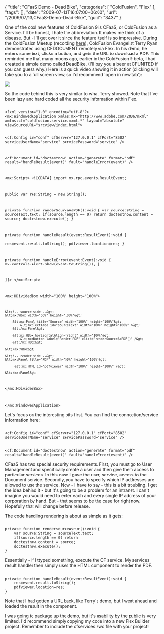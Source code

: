 {
	"title": "CFaaS Demo - Dead Bike",
	"categories": [
		"ColdFusion",
		"Flex"
	],
	"tags": [],
	"date": "2009-07-13T16:07:00+06:00",
	"url": "/2009/07/13/CFaaS-Demo-Dead-Bike",
	"guid": "3437"
}

One of the cool new features of ColdFusion 9 is CFaaS, or ColdFusion as a Service. I'll be honest, I hate the abbreviation. It makes me think of a disease. But - I'll get over it since the feature itself is so impressive. During the ColdFusion Meetup (recording <a href="http://experts.na3.acrobat.com/p53217737/">here</a>), ColdFusion Evangelist Terry Ryan demonstrated using CFDOCUMENT remotely via Flex. In his demo, he enters some text, clicks a button, and gets the URL to download a PDF. This reminded me that many moons ago, earlier in the ColdFusion 9 beta, I had created a simple demo called DeadBike. (I'll buy you a beer at CFUNITED if you can guess why.) Here is a quick video showing it in action (clicking will take you to a full screen view, so I'd recommend 'open in new tab'):

<a href="http://screencast.com/t/1VUtdwZmwY"><img src="http://www.raymondcamden.com/images//Picture 172.png"></a>

So the code behind this is very similar to what Terry showed. Note that I've been lazy and hard coded all the security information within Flex.

<code>
&lt;?xml version="1.0" encoding="utf-8"?&gt;
&lt;mx:WindowedApplication xmlns:mx="http://www.adobe.com/2006/mxml" xmlns:cf="coldfusion.service.mxml.*" layout="absolute" viewSourceURL="srcview/index.html"&gt;

&lt;cf:Config id="conf" cfServer="127.0.0.1" cfPort="8502" serviceUserName="service" servicePassword="service" /&gt; 

&lt;cf:Document id="doctestnow" action="generate" format="pdf" result="handleResult(event)" fault="handleError(event)" /&gt; 

&lt;mx:Script&gt;
&lt;![CDATA[
import mx.rpc.events.ResultEvent;

public var res:String = new String();

private function renderSourceAsPDF():void {
	var source:String = sourceText.text;
	if(source.length == 0) return
	doctestnow.content = source;
	doctestnow.execute();
}		

private function handleResult(event:ResultEvent):void {  
	res=event.result.toString(); 
	pdfviewer.location=res;	
} 
        
private function handleError(event:Event):void { 
    mx.controls.Alert.show(event.toString()); 
} 

]]&gt;
&lt;/mx:Script&gt;

&lt;mx:HDividedBox width="100%" height="100%"&gt;

	&lt;!-- source side --&gt;	
	&lt;mx:VBox width="50%" height="100%"&gt;
		
		&lt;mx:Panel title="Source" width="100%" height="100%"&gt;	
			&lt;mx:TextArea id="sourceText" width="100%" height="100%" /&gt;
		&lt;/mx:Panel&gt;
	
		&lt;mx:HBox horizontalAlign="right" width="100%"&gt;
			&lt;mx:Button label="Render PDF" click="renderSourceAsPDF()" /&gt;
		&lt;/mx:HBox&gt;

	&lt;/mx:VBox&gt;
	
	&lt;!-- render side --&gt;
	&lt;mx:Panel title="PDF" width="50%" height="100%"&gt;	
		
		 &lt;mx:HTML id="pdfviewer" width="100%" height="100%" /&gt;

	&lt;/mx:Panel&gt;

&lt;/mx:HDividedBox&gt;	

&lt;/mx:WindowedApplication&gt;
</code>

Let's focus on the interesting bits first. You can find the connection/service information here:

<code>
&lt;cf:Config id="conf" cfServer="127.0.0.1" cfPort="8502" serviceUserName="service" servicePassword="service" /&gt; 

&lt;cf:Document id="doctestnow" action="generate" format="pdf" result="handleResult(event)" fault="handleError(event)" /&gt; 
</code>

CFaaS has two special security requirements. First, you must go to User Management and specifically create a user and then give them access to particular services. In this case I gave the user, service, access to the Document service. Secondly, you have to specify which IP addresses are allowed to use the service. Now - I have to say - this is a bit troubling. I get the idea behind it - but it's going to be a problem for an intranet. I can't imagine you would need to enter each and every single IP address of your corporation by hand. But - that seems to be the case for right now. Hopefully that will change before release. 

The code handling rendering is about as simple as it gets:

<code>
private function renderSourceAsPDF():void {
	var source:String = sourceText.text;
	if(source.length == 0) return
	doctestnow.content = source;
	doctestnow.execute();
}		
</code>

Essentially - if I ttyped something, execute the CF service. My services result handler then simply uses the HTML component to render the PDF.

<code>
private function handleResult(event:ResultEvent):void {  
	res=event.result.toString(); 
	pdfviewer.location=res;	
} 
</code>

Note that I had gotten a URL back, like Terry's demo, but I went ahead and loaded the result in the component. 

I was going to package up the demo, but it's usability by the public is very limited. I'd recommend simply copying my code into a new Flex Builder project. Remember to include the cfservices.swc file with your project!